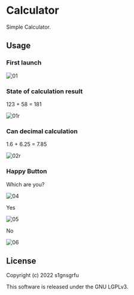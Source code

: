# Calculator

Simple Calculator.

## Usage

### First launch
![01](https://user-images.githubusercontent.com/52664734/153429320-b787f3b8-a744-47d7-a40e-d9be808c3434.png)

### State of calculation result
123 + 58 = 181

![01r](https://user-images.githubusercontent.com/52664734/153429762-a06dd652-9d02-4091-aba5-40706418968c.png)

### Can decimal calculation
1.6 + 6.25 = 7.85

![02r](https://user-images.githubusercontent.com/52664734/153429776-80710146-ceb6-4f07-b5af-c2c54beedafb.png)

### Happy Button
Which are you?

![04](https://user-images.githubusercontent.com/52664734/153429876-be91a68d-d13a-44f5-88f1-42dcb1491fc2.png)

Yes

![05](https://user-images.githubusercontent.com/52664734/153429888-0973b2a0-2a0e-4e99-841c-5c08b473c698.png)

No

![06](https://user-images.githubusercontent.com/52664734/153429933-4d451130-6ad1-413f-a6df-ced6c6f5cc0a.png)

## License
Copyright (c) 2022 s1gnsgrfu

This software is released under the GNU LGPLv3.
